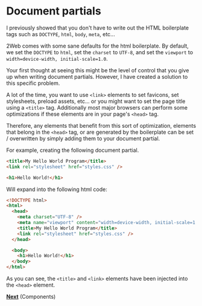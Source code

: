 # Document partials

I previously showed that you don't have to write out the HTML boilerplate tags
such as `DOCTYPE`, `html`, `body`, `meta`, etc...

2Web comes with some sane defaults for the html boilerplate.
By default, we set the `DOCTYPE` to `html`, set the `charset` to `UTF-8`, and
set the `viewport` to `width=device-width, initial-scale=1.0`.

Your first thought at seeing this might be the level of control that you give up
when writing document partials.
However, I have created a solution to this specific problem.

A lot of the time, you want to use `<link>` elements to set favicons, set
stylesheets, preload assets, etc... or you might want to set the page title
using a `<title>` tag.
Additionally most major browsers can perform some optimizations if these
elements are in your page's `<head>` tag.

Therefore, any elements that benefit from this sort of optimization, elements
that belong in the `<head>` tag, or are generated by the boilerplate can be
set / overwritten by simply adding them to your document partial.

For example, creating the following document partial.

```html
<title>My Hello World Program</title>
<link rel="stylesheet" href="styles.css" />

<h1>Hello World!</h1>
```

Will expand into the following html code:

```html
<!DOCTYPE html>
<html>
  <head>
    <meta charset="UTF-8" />
    <meta name="viewport" content="width=device-width, initial-scale=1.0" />
    <title>My Hello World Program</title>
    <link rel="stylesheet" href="styles.css" />
  </head>

  <body>
    <h1>Hello World!</h1>
  </body>
</html>
```

As you can see, the `<title>` and `<link>` elements have been injected into the
`<head>` element.

[**Next**](./5-components.md) (Components)
